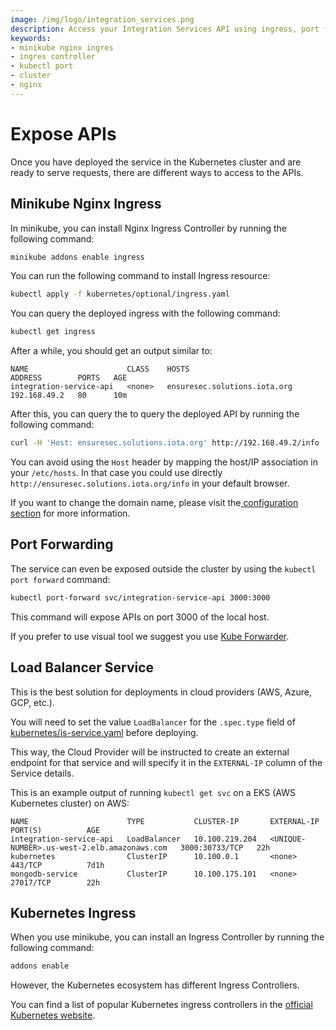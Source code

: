 ```yaml
---
image: /img/logo/integration_services.png
description: Access your Integration Services API using ingress, port forwarding, a load balancer service or an Ingress Controller.  
keywords:
- minikube nginx ingres
- ingres controller
- kubectl port
- cluster
- nginx
---
```


# Expose APIs

Once you have deployed the service in the Kubernetes cluster and are ready to serve requests, there are different ways
to access to the APIs.

## Minikube Nginx Ingress

In minikube, you can install Nginx Ingress Controller by running the following command:

```bash
minikube addons enable ingress
````

You can run the following command to install Ingress resource:

```bash
kubectl apply -f kubernetes/optional/ingress.yaml
```

You can query the deployed ingress with the following command:

```bash
kubectl get ingress
```

After a while, you should get an output similar to:

```log
NAME                      CLASS    HOSTS                          ADDRESS        PORTS   AGE
integration-service-api   <none>   ensuresec.solutions.iota.org   192.168.49.2   80      10m
```

After this, you can query the to query the deployed API by running the following command:

```bash
curl -H 'Host: ensuresec.solutions.iota.org' http://192.168.49.2/info
```

You can avoid using the `Host` header by mapping the host/IP association in your `/etc/hosts`. In that case you could
use directly `http://ensuresec.solutions.iota.org/info` in your default browser.

If you want to change the domain name, please visit the[ configuration section](configuration.md) for more information.

## Port Forwarding

The service can even be exposed outside the cluster by using the `kubectl port forward` command:

```bash
kubectl port-forward svc/integration-service-api 3000:3000
```

This command will expose APIs on port 3000 of the local host.

If you prefer to use visual tool we suggest you
use [Kube Forwarder]([https://link](https://kube-forwarder.pixelpoint.io/)).

## Load Balancer Service

This is the best solution for deployments in cloud providers (AWS, Azure, GCP, etc.).

You will need to set the value `LoadBalancer` for the `.spec.type` field
of [kubernetes/is-service.yaml](https://github.com/iotaledger/integration-services/blob/master/kubernetes/is-service.yaml)
before deploying.

This way, the Cloud Provider will be instructed to create an external endpoint for that service and will specify it in
the `EXTERNAL-IP` column of the Service details.

This is an example output of running `kubectl get svc` on a EKS (AWS Kubernetes cluster) on AWS:

```log
NAME                      TYPE           CLUSTER-IP       EXTERNAL-IP                                                              PORT(S)          AGE
integration-service-api   LoadBalancer   10.100.219.204   <UNIQUE-NUMBER>.us-west-2.elb.amazonaws.com   3000:30733/TCP   22h
kubernetes                ClusterIP      10.100.0.1       <none>                                                                   443/TCP          7d1h
mongodb-service           ClusterIP      10.100.175.101   <none>                                                                   27017/TCP        22h
```

## Kubernetes Ingress

When you use minikube, you can install an Ingress Controller by running the following command:

```bash
addons enable
```

However, the Kubernetes ecosystem has different Ingress Controllers.

You can find a list of popular Kubernetes ingress controllers in
the [official Kubernetes website](https://kubernetes.io/docs/concepts/services-networking/ingress-controllers/).

